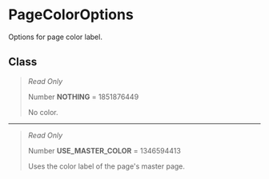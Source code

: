 # PageColorOptions
Options for page color label.

## Class
> *Read Only* 
> 
> Number **NOTHING** = 1851876449
> 
> No color.
*** 
> *Read Only* 
> 
> Number **USE_MASTER_COLOR** = 1346594413
> 
> Uses the color label of the page's master page.

